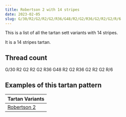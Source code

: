 ```yaml
---
title: Robertson 2 with 14 stripes
date: 2023-02-05
slug: G/30/R2/G2/R2/G2/R36/G48/R2/G2/R36/G2/R2/G2/R/6
---
```

This is a list of all the tartan sett variants with 14 stripes.

It is a 14 stripes tartan.


## Thread count
G/30 R2 G2 R2 G2 R36 G48 R2 G2 R36 G2 R2 G2 R/6

## Examples of this tartan pattern

| Tartan Variants |
|---------------|
| [Robertson 2](/variants/g/30/r2/g2/r2/g2/r36/g48/r2/g2/r36/g2/r2/g2/r/6-g008000-rc00000)||

